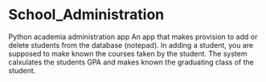 # School_Administration
Python academia administration app
An app that makes provision to add or delete students 
from the database (notepad).
In adding a student, you are supposed to make known the courses 
taken by the student. The system calxulates the students GPA and makes known 
the graduating class of the student.
